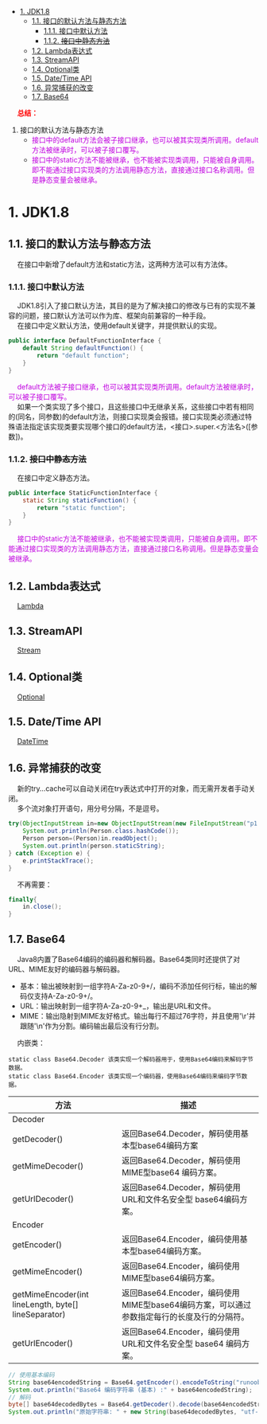 

<!-- TOC -->

- [1. JDK1.8](#1-jdk18)
    - [1.1. 接口的默认方法与静态方法](#11-接口的默认方法与静态方法)
        - [1.1.1. 接口中默认方法](#111-接口中默认方法)
        - [1.1.2. ~~接口中静态方法~~](#112-接口中静态方法)
    - [1.2. Lambda表达式](#12-lambda表达式)
    - [1.3. StreamAPI](#13-streamapi)
    - [1.4. Optional类](#14-optional类)
    - [1.5. Date/Time API](#15-datetime-api)
    - [1.6. 异常捕获的改变](#16-异常捕获的改变)
    - [1.7. Base64](#17-base64)

<!-- /TOC -->

&emsp; **<font color = "red">总结：</font>**  
1. 接口的默认方法与静态方法  
    * <font color = "clime">接口中的default方法会被子接口继承，也可以被其实现类所调用。default方法被继承时，可以被子接口覆写。</font>  
    * <font color = "clime">接口中的static方法不能被继承，也不能被实现类调用，只能被自身调用。即不能通过接口实现类的方法调用静态方法，直接通过接口名称调用。但是静态变量会被继承。</font>  


# 1. JDK1.8
## 1.1. 接口的默认方法与静态方法  
&emsp; 在接口中新增了default方法和static方法，这两种方法可以有方法体。  

### 1.1.1. 接口中默认方法  
&emsp; JDK1.8引入了接口默认方法，其目的是为了解决接口的修改与已有的实现不兼容的问题，接口默认方法可以作为库、框架向前兼容的一种手段。  
&emsp; 在接口中定义默认方法，使用default关键字，并提供默认的实现。  

```java
public interface DefaultFunctionInterface {
    default String defaultFunction() {
        return "default function";
    }
}
```
&emsp; <font color = "clime">default方法被子接口继承，也可以被其实现类所调用。default方法被继承时，可以被子接口覆写。</font>  
&emsp; 如果一个类实现了多个接口，且这些接口中无继承关系，这些接口中若有相同的(同名，同参数)的default方法，则接口实现类会报错。接口实现类必须通过特殊语法指定该实现类要实现哪个接口的default方法，\<接口\>.super.\<方法名\>([参数])。  

### 1.1.2. ~~接口中静态方法~~
<!-- 
https://blog.csdn.net/tangshuai96/article/details/101264446
-->  
&emsp; 在接口中定义静态方法。  

```java
public interface StaticFunctionInterface {
    static String staticFunction() {
        return "static function";
    }
}
```
&emsp; <font color = "clime">接口中的static方法不能被继承，也不能被实现类调用，只能被自身调用。即不能通过接口实现类的方法调用静态方法，直接通过接口名称调用。但是静态变量会被继承。</font>  

## 1.2. Lambda表达式  
&emsp; [Lambda](/docs/java/JDK8/Lambda.md)  

## 1.3. StreamAPI  
&emsp; [Stream](/docs/java/JDK8/Stream.md)  

## 1.4. Optional类  
&emsp; [Optional](/docs/java/JDK8/Optional.md)  

## 1.5. Date/Time API  
&emsp; [DateTime](/docs/java/JDK8/DateTime.md)  

## 1.6. 异常捕获的改变   
&emsp; 新的try…cache可以自动关闭在try表达式中打开的对象，而无需开发者手动关闭。  
&emsp; 多个流对象打开语句，用分号分隔，不是逗号。  

```java
try(ObjectInputStream in=new ObjectInputStream(new FileInputStream("p1.obj"))){
    System.out.println(Person.class.hashCode());
    Person person=(Person)in.readObject();
    System.out.println(person.staticString);
} catch (Exception e) {
    e.printStackTrace();
}
```
&emsp; 不再需要：  

```java
finally{
    in.close();
}
```

## 1.7. Base64  
&emsp; Java8内置了Base64编码的编码器和解码器。Base64类同时还提供了对URL、MIME友好的编码器与解码器。  

* 基本：输出被映射到一组字符A-Za-z0-9+/，编码不添加任何行标，输出的解码仅支持A-Za-z0-9+/。  
* URL：输出映射到一组字符A-Za-z0-9+_，输出是URL和文件。  
* MIME：输出隐射到MIME友好格式。输出每行不超过76字符，并且使用'\r'并跟随'\n'作为分割。编码输出最后没有行分割。  

&emsp; 内嵌类：  

    static class Base64.Decoder	该类实现一个解码器用于，使用Base64编码来解码字节数据。
    static class Base64.Encoder	该类实现一个编码器，使用Base64编码来编码字节数据。 

|方法 |描述|
|---|---|
|Decoder| |
|getDecoder()|返回Base64.Decoder，解码使用基本型base64编码方案|
|getMimeDecoder()|返回Base64.Decoder，解码使用MIME型base64 编码方案。|
|getUrlDecoder()|返回Base64.Decoder，解码使用URL和文件名安全型 base64编码方案。|
|Encoder| | 
|getEncoder()|返回Base64.Encoder，编码使用基本型base64编码方案。|
|getMimeEncoder()|返回Base64.Encoder，编码使用MIME型base64编码方案。|
|getMimeEncoder(int lineLength, byte[] lineSeparator)|返回Base64.Encoder，编码使用MIME型base64编码方案，可以通过参数指定每行的长度及行的分隔符。|
|getUrlEncoder()|返回Base64.Encoder，编码使用URL和文件名安全型 base64 编码方案。|

```java
// 使用基本编码
String base64encodedString = Base64.getEncoder().encodeToString("runoob?java8".getBytes("utf-8"));
System.out.println("Base64 编码字符串 (基本) :" + base64encodedString);
// 解码
byte[] base64decodedBytes = Base64.getDecoder().decode(base64encodedString);
System.out.println("原始字符串: " + new String(base64decodedBytes, "utf-8"));
```
